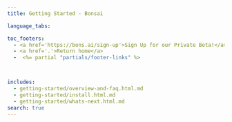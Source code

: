 ```yaml
---
title: Getting Started - Bonsai

language_tabs:

toc_footers:
  - <a href='https://bons.ai/sign-up'>Sign Up for our Private Beta!</a>
  - <a href='.'>Return home</a>
  -  <%= partial "partials/footer-links" %>



includes:
  - getting-started/overview-and-faq.html.md
  - getting-started/install.html.md
  - getting-started/whats-next.html.md
search: true
---
```

